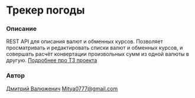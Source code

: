 # Трекер погоды


### Описание
REST API для описания валют и обменных курсов. Позволяет просматривать и редактировать списки валют и обменных курсов, и совершать расчёт конвертации произвольных сумм из одной валюты в другую.
[Подробнее про ТЗ проекта](https://zhukovsd.github.io/python-backend-learning-course/projects/weather-viewer/)


### Автор
[Дмитрий Валюженич](https://t.me/Dmitry_D321)
Mitya0777@gmail.com
